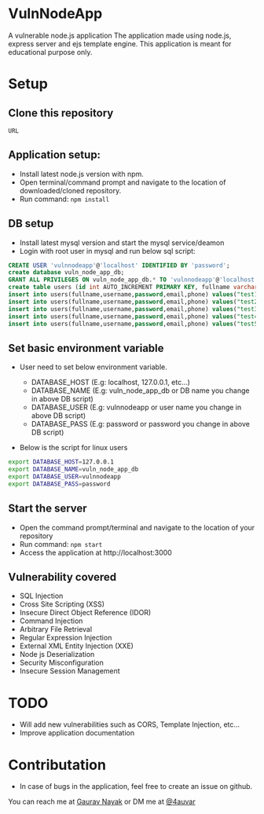 # VulnNodeApp
A vulnerable node.js application
The application made using node.js, express server and ejs template engine.
This application is meant for educational purpose only. 

# Setup
## Clone this repository

`URL`

## Application setup:
- Install latest node.js version with npm.
- Open terminal/command prompt and navigate to the location of downloaded/cloned repository.
- Run command: `npm install`
 
## DB setup
- Install latest mysql version and start the mysql service/deamon
- Login with root user in mysql and run below sql script:

```sql
CREATE USER 'vulnnodeapp'@'localhost' IDENTIFIED BY 'password';
create database vuln_node_app_db;
GRANT ALL PRIVILEGES ON vuln_node_app_db.* TO 'vulnnodeapp'@'localhost';
create table users (id int AUTO_INCREMENT PRIMARY KEY, fullname varchar(255), username varchar(255),password varchar(255), email varchar(255), phone varchar(255), profilepic varchar(255));
insert into users(fullname,username,password,email,phone) values("test1","test1","test1","test1@test.com","976543210");
insert into users(fullname,username,password,email,phone) values("test2","test2","test2","test2@test.com","9887987541");
insert into users(fullname,username,password,email,phone) values("test3","test3","test3","test3@test.com","9876987611");
insert into users(fullname,username,password,email,phone) values("test4","test4","test4","test4@test.com","9123459876");
insert into users(fullname,username,password,email,phone) values("test5","test5","test5","test5@test.com","7893451230");
```

## Set basic environment variable
- User need to set below environment variable.
    * DATABASE_HOST (E.g: localhost, 127.0.0.1, etc...)
    * DATABASE_NAME (E.g: vuln_node_app_db or DB name you change in above DB script)
    * DATABASE_USER (E.g: vulnnodeapp or user name you change in above DB script)
    * DATABASE_PASS (E.g: password or password you change in above DB script)

- Below is the script for linux users
```bash
export DATABASE_HOST=127.0.0.1
export DATABASE_NAME=vuln_node_app_db
export DATABASE_USER=vulnnodeapp
export DATABASE_PASS=password
```

## Start the server
- Open the command prompt/terminal and navigate to the location of your repository
- Run command: `npm start`
- Access the application at http://localhost:3000

## Vulnerability covered
- SQL Injection
- Cross Site Scripting (XSS)
- Insecure Direct Object Reference (IDOR)
- Command Injection
- Arbitrary File Retrieval
- Regular Expression Injection
- External XML Entity Injection (XXE)
- Node js Deserialization
- Security Misconfiguration
- Insecure Session Management

# TODO
- Will add new vulnerabilities such as CORS, Template Injection, etc...
- Improve application documentation

# Contributation
- In case of bugs in the application, feel free to create an issue on github.


You can reach me at [Gaurav Nayak](https://github.com/4auvar) or DM me at [@4auvar](https://twitter.com/4auvar)